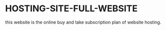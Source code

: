 # HOSTING-SITE-FULL-WEBSITE

this website is the online buy and take subscription plan of website hosting.

